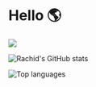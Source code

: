 # Hello 🌎

![](https://komarev.com/ghpvc/?username=playerrc)

![Rachid's GitHub stats](https://github-readme-stats-sepia-one-49.vercel.app/api?username=playerrc&show_icons=true&theme=algolia)

![Top languages](https://github-readme-stats.vercel.app/api/top-langs/?username=playerrc&size_weight=0.5&count_weight=0.5&layout=donut&theme=algolia)
